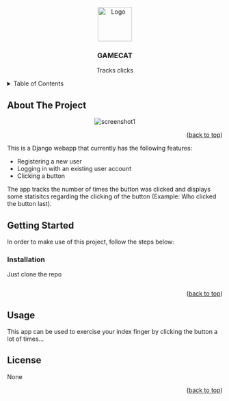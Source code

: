 <a name="readme-top"></a>
<br />
<div align="center">
  <a href="https://github.com/Kader-the-Coder/gamecat">
    <img src="images/book_icon.png" alt="Logo" width="80" height="80">
  </a>
<h3 align="center">GAMECAT</h3>
  <p align="center">
    Tracks clicks
  </p>
</div>
<details>
  <summary>Table of Contents</summary>
  <ol>
    <li>
      <a href="#about-the-project">About The Project</a>
    </li>
    <li>
      <a href="#getting-started">Getting Started</a>
    </li>
    <li><a href="#usage">Usage</a></li>
  </ol>
</details>

## About The Project
<span style="display:block;text-align:center">![screenshot1]</span>

<p align="right">(<a href="#readme-top">back to top</a>)</p>

This is a Django webapp that currently has the following features:
- Registering a new user
- Logging in with an existing user account
- Clicking a button

The app tracks the number of times the button was clicked and displays some statisitcs regarding the clicking of the button (Example: Who clicked the button last).

## Getting Started

In order to make use of this project, follow the steps below:


### Installation

Just clone the repo
   ```sh

   ```

<p align="right">(<a href="#readme-top">back to top</a>)</p>



## Usage

This app can be used to exercise your index finger by clicking the button a lot of times...

###


## License

None
<p align="right">(<a href="#readme-top">back to top</a>)</p>

<!-- MARKDOWN LINKS & IMAGES -->
[screenshot1]: images/screenshot1.png
[screenshot2]: images/screenshot2.png
[screenshot3]: images/screenshot3.png
[screenshot4]: images/screenshot4.png
[screenshot5]: images/screenshot5.png
